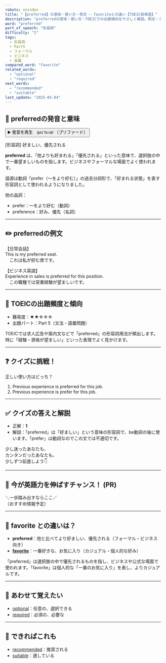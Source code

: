 ```yaml
---
robots: noindex
title: "【preferred】の意味・使い方・例文 ― favoriteとの違い【TOEIC英単語】"
description: "preferredの意味・使い方・TOEICでの出題傾向をやさしく解説。例文・クイズ付きでfavoriteとの違いもわかりやすく学べます。"
word: "preferred"
part_of_speech: "形容詞"
difficulty: "2"
tags:
  - 形容詞
  - Part5
  - フォーマル
  - ビジネス
  - 会議
compared_word: "favorite"
related_words:
  - "optional"
  - "required"
next_words:
  - "recommended"
  - "suitable"
last_update: "2025-05-04"
---
```


## 🔰 preferredの発音と意味

<button class="play-audio" onclick="playTTS('preferred')">
  <span class="play-audio-main">
    ▶️ 発音を再生　/prɪˈfɜːrd/
  </span>
  <span class="play-audio-sub">
    （プリファード）
  </span>
</button>

[形容詞] 好ましい、優先される

**preferred** は、「他よりも好まれる」「優先される」といった意味で、選択肢の中で一番望ましいものを指します。ビジネスやフォーマルな場面でよく使われます。

語源は動詞「prefer（～をより好む）」の過去分詞形で、「好まれる状態」を表す形容詞として使われるようになりました。

他の品詞：  
- prefer：～をより好む（動詞）
- preference：好み、優先（名詞）

---

## ✏️ preferredの例文

【日常会話】  
This is my preferred seat.  
　これは私が好む席です。

【ビジネス英語】  
Experience in sales is preferred for this position.  
　この職種では営業経験が望ましいです。

---

## 🎯 TOEICの出題頻度と傾向

- 難易度：★★☆☆☆
- 出題パート：Part 5（文法・語彙問題）

TOEICでは求人広告や案内文などで「preferred」の形容詞用法が頻出します。特に「経験・資格が望ましい」といった表現でよく見かけます。

---

## ❓ クイズに挑戦！

正しい使い方はどっち？

1. Previous experience is preferred for this job.  
2. Previous experience is prefer for this job.

---

## ✅ クイズの答えと解説

- 正解：**1**
- 解説：「preferred」は「好ましい」という意味の形容詞で、be動詞の後に使います。「prefer」は動詞なのでこの文では不適切です。

少し迷ったあなたも、  
カンタンだったあなたも、  
少しずつ前進しよう👇️

---

## 🚀 今が英語力を伸ばすチャンス！ (PR)

<div class="info-center">
＼一歩踏み出すならここ／<br>  
（おすすめ情報予定）
</div>

---

## 🤔  favorite との違いは？

- **preferred**：他と比べてより好ましい、優先される（フォーマル・ビジネス向き）
- **[favorite](/favorite)**：一番好きな、お気に入り（カジュアル・個人的な好み）

「preferred」は選択肢の中で優先されるものを指し、ビジネスや公式な場面で使われます。「favorite」は個人的な「一番のお気に入り」を表し、よりカジュアルです。

---

## 🧩 あわせて覚えたい

- [optional](/optional)：任意の、選択できる
- [required](/required)：必須の、必要な

---

## 📖 できればこれも

- [recommended](/recommended)：推奨される
- [suitable](/suitable)：適している

<!-- cvid: aid05_bid20 -->
